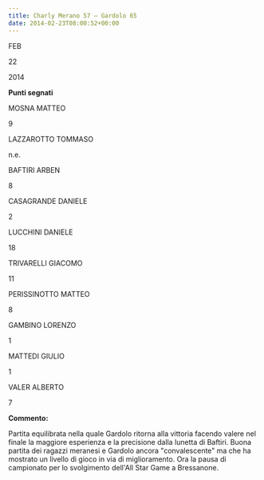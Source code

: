 ```yaml
---
title: Charly Merano 57 – Gardolo 65
date: 2014-02-23T08:00:52+00:00
---
```

FEB

22

2014

**Punti segnati**

MOSNA MATTEO

9

LAZZAROTTO TOMMASO

n.e.

BAFTIRI ARBEN

8

CASAGRANDE DANIELE

2

LUCCHINI DANIELE

18

TRIVARELLI GIACOMO

11

PERISSINOTTO MATTEO

8

GAMBINO LORENZO

1

MATTEDI GIULIO

1

VALER ALBERTO

7

**Commento:**

Partita equilibrata nella quale Gardolo ritorna alla vittoria facendo valere nel finale la maggiore esperienza e la precisione dalla lunetta di Baftiri. Buona partita dei ragazzi meranesi e Gardolo ancora "convalescente" ma che ha mostrato un livello di gioco in via di miglioramento. Ora la pausa di campionato per lo svolgimento dell'All Star Game a Bressanone.